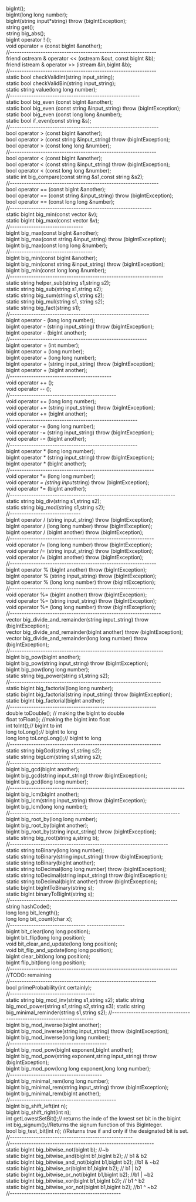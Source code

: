 bigInt();<br />
bigInt(long long number);<br />
bigInt(string input*string) throw (bigIntException);<br />
string get();<br />
string big_abs();<br />
bigInt operator ! ();<br />
void operator = (const bigInt &another);<br />
//--------------------------------------------------------------<br />
friend ostream & operator << (ostream &out, const bigInt &b);<br />
friend istream & operator >> (istream &in,bigInt &b);<br />
//--------------------------------------------------------------<br />
static bool checkValidInt(string input_string);<br />
static bool checkValidBin(string input_string);<br />
static string value(long long number);<br />
//-------------------------------------------------------<br />
static bool big_even (const bigInt &another);<br />
static bool big_even (const string &input_string) throw (bigIntException);<br />
static bool big_even (const long long &number);<br />
static bool if_even(const string &s);<br />
//---------------------------------------------------------------<br />
bool operator > (const bigInt &another);<br />
bool operator > (const string &input_string) throw (bigIntException);<br />
bool operator > (const long long &number);<br />
//--------------------------------------------------------------<br />
bool operator < (const bigInt &another); <br />
bool operator < (const string &input_string) throw (bigIntException);<br />
bool operator < (const long long &number);<br />
static int big_compare(const string &s1,const string &s2);<br />
//---------------------------------------------------------------<br />
bool operator == (const bigInt &another);<br />
bool operator == (const string &input_string) throw (bigIntException);<br />
bool operator == (const long long &number);<br />
//------------------------------------------------------------<br />
static bigInt big_min(const vector<bigInt> &v);<br />
static bigInt big_max(const vector<bigInt> &v);<br />
//-------------------------------<br />
bigInt big_max(const bigInt &another);<br />
bigInt big_max(const string &input_string) throw (bigIntException);<br />
bigInt big_max(const long long &number);<br />
//-----------------------------------<br />
bigInt big_min(const bigInt &another);<br />
bigInt big_min(const string &input_string) throw (bigIntException);<br />
bigInt big_min(const long long &number);<br />
//-----------------------------------------------------------------<br />
static string helper_sub(string s1,string s2);<br />
static string big_sub(string s1,string s2);<br />
static string big_sum(string s1,string s2);<br />
static string big_mul(string s1, string s2);<br />
static string big_fact(string s1);<br />
//-----------------------------------------------------------<br />
bigInt operator - (long long number);<br />
bigInt operator - (string input_string) throw (bigIntException);<br />
bigInt operator - (bigInt another);<br />
//----------------------------------------------------------<br />
bigInt operator + (int number);<br />
bigInt operator + (long number);<br />
bigInt operator + (long long number);<br />
bigInt operator + (string input_string) throw (bigIntException);<br />
bigInt operator + (bigInt another);<br />
//-------------------------------------------<br />
void operator ++ ();<br />
void operator -- ();<br />
//---------------------------------------------<br />
void operator += (long long number);<br />
void operator += (string input_string) throw (bigIntException);<br />
void operator += (bigInt another);<br />
//------------------------------------------------------<br />
void operator -= (long long number);<br />
void operator -= (string input_string) throw (bigIntException);<br />
void operator -= (bigInt another);<br />
//------------------------------------------------------<br />
bigInt operator * (long long number);<br />
bigInt operator * (string input_string) throw (bigIntException);<br />
bigInt operator * (bigInt another);<br />
//-------------------------------------------------------------<br />
void operator *= (long long number);<br />
void operator *= (string input*string) throw (bigIntException);<br />
void operator *= (bigInt another);<br />
//----------------------------------------------------------------------<br />
static string big_div(string s1,string s2);<br />
static string big_mod(string s1,string s2);<br />
//------------------------------<br />
bigInt operator / (string input_string) throw (bigIntException);<br />
bigInt operator / (long long number) throw (bigIntException);<br />
bigInt operator / (bigInt another) throw (bigIntException);<br />
//-------------------------------------------------------------<br />
void operator /= (long long number) throw (bigIntException);<br />
void operator /= (string input_string) throw (bigIntException);<br />
void operator /= (bigInt another) throw (bigIntException);<br />
//--------------------------------------------------------------<br />
bigInt operator % (bigInt another) throw (bigIntException);<br />
bigInt operator % (string input_string) throw (bigIntException);<br />
bigInt operator % (long long number) throw (bigIntException);<br />
//-------------------------------------------------------------<br />
void operator %= (bigInt another) throw (bigIntException);<br />
void operator %= (string input_string) throw (bigIntException);<br />
void operator %= (long long number) throw (bigIntException);<br />
//----------------------------------------------------------------<br />
vector<bigInt> big_divide_and_remainder(string input_string) throw (bigIntException);<br />
vector<bigInt> big_divide_and_remainder(bigInt another) throw (bigIntException);<br />
vector<bigInt> big_divide_and_remainder(long long number) throw (bigIntException);<br />
//-----------------------------------------------------------------<br />
bigInt big_pow(bigInt another);<br />
bigInt big_pow(string input_string) throw (bigIntException);<br />
bigInt big_pow(long long number);<br />
static string big_power(string s1,string s2);<br />
//----------------------------------------------------------------<br />
static bigInt big_factorial(long long number);<br />
static bigInt big_factorial(string input_string) throw (bigIntException);<br />
static bigInt big_factorial(bigInt another);<br />
//--------------------------------------------------------------<br />
double toDouble(); // making the bigInt to double<br />
float toFloat(); //making the bigint into float<br />
int toInt();// bigInt to int<br />
long toLong();// bigInt to long<br />
long long toLongLong();// bigInt to long<br />
//----------------------------------------------------------------<br />
static string bigGcd(string s1,string s2);<br />
static string bigLcm(string s1,string s2);<br />
//----------------------------------------------------------------<br />
bigInt big_gcd(bigInt another);<br />
bigInt big_gcd(string input_string) throw (bigIntException);<br />
bigInt big_gcd(long long number);<br />
//--------------------------------------------------------------------------<br />
bigInt big_lcm(bigInt another);<br />
bigInt big_lcm(string input_string) throw (bigIntException);<br />
bigInt big_lcm(long long number);<br />
//------------------------------------------------------------------------<br />
bigInt big_root_by(long long number);<br />
bigInt big_root_by(bigInt another);<br />
bigInt big_root_by(string input_string) throw (bigIntException);<br />
static string big_root(string a,string b);<br />
//-------------------------------------------------------------------<br />
static string toBinary(long long number);<br />
static string toBinary(string input_string) throw (bigIntException);<br />
static string toBinary(bigInt another);<br />
static string toDecimal(long long number) throw (bigIntException);<br />
static string toDecimal(string input_string) throw (bigIntException);<br />
static string toDecimal(bigInt another) throw (bigIntException);<br />
static bigInt bigIntToBinary(string s);<br />
static bigInt binaryToBigInt(string s);<br />
//-----------------------------------------------------------------------<br />
string hashCode();<br />
long long bit_length();<br />
long long bit_count(char x);<br />
//--------------------------------	----------------<br />
bigInt bit_clear(long long position);<br />
bigInt bit_flip(long long position);<br />
void bit_clear_and_update(long long position);<br />
void bit_flip_and_update(long long position);<br />
bigInt clear_bit(long long position);<br />
bigInt flip_bit(long long position);<br />
//-----------------------------------------------------------------------<br />
//TODO: remaining<br />
//--------------------------------------------------------------<br />
bool primeProbability(int certainly);<br />
//------------------------------------<br />
static string big_mod_inv(string s1,string s2);
static string big_mod_power(string s1,string s2,string s3);
static string big_minimal_reminder(string s1,string s2);
//----------------------------------------------------------------------<br />
bigInt big_mod_inverse(bigInt another);<br />
bigInt big_mod_inverse(string input_string) throw (bigIntException);<br />
bigInt big_mod_inverse(long long number);<br />
//-----------------------------------------<br />
bigInt big_mod_pow(bigInt exponent,bigInt another);<br />
bigInt big_mod_pow(string exponent,string input_string) throw (bigIntException);<br />
bigInt big_mod_pow(long long exponent,long long number);<br />
//---------------------------------------<br />
bigInt big_minimal_rem(long long number);<br />
bigInt big_minimal_rem(string input_string) throw (bigIntException);<br />
bigInt big_minimal_rem(bigInt another);<br />
//---------------------------------------------<br />
bigInt big_shift_left(int n);<br />
bigInt big_shift_right(int n);<br />
int getLowestSetBit();// returns the inde of the lowest set bit in the bigint<br />
int big_signum();//Returns the signum function of this BigInteger.<br />
bool big_test_bit(int n); //Returns true if and only if the designated bit is set.<br />
//---------------------------------------------------- <br />
//-------------------------------------------------------------<br />
static bigInt big_bitwise_not(bigInt b); //~b <br />
static bigInt big_bitwise_and(bigInt b1,bigInt b2); // b1 & b2 <br />
static bigInt big_bitwise_and_not(bigInt b1,bigInt b2); //b1 & ~b2 <br />
static bigInt big_bitwise_or(bigInt b1,bigInt b2); // b1 | b2 <br />
static bigInt big_bitwise_or_not(bigInt b1,bigInt b2); //b1 | ~b2 <br />
static bigInt big_bitwise_xor(bigInt b1,bigInt b2); // b1 ^ b2 <br />
static bigInt big_bitwise_xor_not(bigInt b1,bigInt b2); //b1 ^ ~b2 <br />
//-----------------------------------------------<br />
